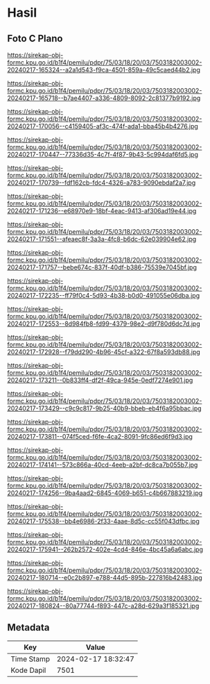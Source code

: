 # Hasil

## Foto C Plano

https://sirekap-obj-formc.kpu.go.id/b1f4/pemilu/pdpr/75/03/18/20/03/7503182003002-20240217-165324--a2a1d543-f9ca-4501-859a-49c5caed44b2.jpg

https://sirekap-obj-formc.kpu.go.id/b1f4/pemilu/pdpr/75/03/18/20/03/7503182003002-20240217-165718--b7ae4407-a336-4809-8092-2c81377b9192.jpg

https://sirekap-obj-formc.kpu.go.id/b1f4/pemilu/pdpr/75/03/18/20/03/7503182003002-20240217-170056--c4159405-af3c-474f-ada1-bba45b4b4276.jpg

https://sirekap-obj-formc.kpu.go.id/b1f4/pemilu/pdpr/75/03/18/20/03/7503182003002-20240217-170447--77336d35-4c7f-4f87-9b43-5c994daf6fd5.jpg

https://sirekap-obj-formc.kpu.go.id/b1f4/pemilu/pdpr/75/03/18/20/03/7503182003002-20240217-170739--fdf162cb-fdc4-4326-a783-9090ebdaf2a7.jpg

https://sirekap-obj-formc.kpu.go.id/b1f4/pemilu/pdpr/75/03/18/20/03/7503182003002-20240217-171236--e68970e9-18bf-4eac-9413-af306ad19e44.jpg

https://sirekap-obj-formc.kpu.go.id/b1f4/pemilu/pdpr/75/03/18/20/03/7503182003002-20240217-171551--afeaec8f-3a3a-4fc8-b6dc-62e039904e62.jpg

https://sirekap-obj-formc.kpu.go.id/b1f4/pemilu/pdpr/75/03/18/20/03/7503182003002-20240217-171757--bebe674c-837f-40df-b386-75539e7045bf.jpg

https://sirekap-obj-formc.kpu.go.id/b1f4/pemilu/pdpr/75/03/18/20/03/7503182003002-20240217-172235--ff79f0c4-5d93-4b38-b0d0-491055e06dba.jpg

https://sirekap-obj-formc.kpu.go.id/b1f4/pemilu/pdpr/75/03/18/20/03/7503182003002-20240217-172553--8d984fb8-fd99-4379-98e2-d9f780d6dc7d.jpg

https://sirekap-obj-formc.kpu.go.id/b1f4/pemilu/pdpr/75/03/18/20/03/7503182003002-20240217-172928--f79dd290-4b96-45cf-a322-67f8a593db88.jpg

https://sirekap-obj-formc.kpu.go.id/b1f4/pemilu/pdpr/75/03/18/20/03/7503182003002-20240217-173211--0b833ff4-df2f-49ca-945e-0edf7274e901.jpg

https://sirekap-obj-formc.kpu.go.id/b1f4/pemilu/pdpr/75/03/18/20/03/7503182003002-20240217-173429--c9c9c817-9b25-40b9-bbeb-eb4f6a95bbac.jpg

https://sirekap-obj-formc.kpu.go.id/b1f4/pemilu/pdpr/75/03/18/20/03/7503182003002-20240217-173811--074f5ced-f6fe-4ca2-8091-9fc86ed6f9d3.jpg

https://sirekap-obj-formc.kpu.go.id/b1f4/pemilu/pdpr/75/03/18/20/03/7503182003002-20240217-174141--573c866a-40cd-4eeb-a2bf-dc8ca7b055b7.jpg

https://sirekap-obj-formc.kpu.go.id/b1f4/pemilu/pdpr/75/03/18/20/03/7503182003002-20240217-174256--9ba4aad2-6845-4069-b651-c4b667883219.jpg

https://sirekap-obj-formc.kpu.go.id/b1f4/pemilu/pdpr/75/03/18/20/03/7503182003002-20240217-175538--bb4e6986-2f33-4aae-8d5c-cc55f043dfbc.jpg

https://sirekap-obj-formc.kpu.go.id/b1f4/pemilu/pdpr/75/03/18/20/03/7503182003002-20240217-175941--262b2572-402e-4cd4-846e-4bc45a6a6abc.jpg

https://sirekap-obj-formc.kpu.go.id/b1f4/pemilu/pdpr/75/03/18/20/03/7503182003002-20240217-180714--e0c2b897-e788-44d5-895b-227816b42483.jpg

https://sirekap-obj-formc.kpu.go.id/b1f4/pemilu/pdpr/75/03/18/20/03/7503182003002-20240217-180824--80a77744-f893-447c-a28d-629a3f185321.jpg


## Metadata

| Key        | Value               |
| ---------- | ------------------- |
| Time Stamp | 2024-02-17 18:32:47 |
| Kode Dapil | 7501                |



